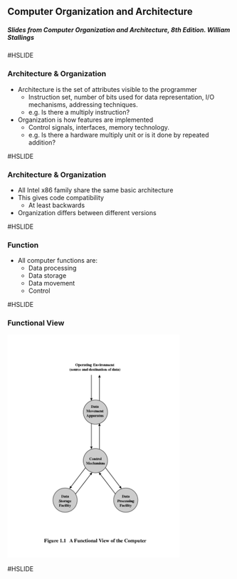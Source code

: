 
## Computer Organization and Architecture

##### Slides from Computer Organization and Architecture, 8th Edition. William Stallings 

#HSLIDE

### Architecture & Organization

- Architecture is the set of attributes visible to the programmer
	- Instruction set, number of bits used for data representation, I/O mechanisms, addressing techniques.
	- e.g. Is there a multiply instruction?
- Organization is how features are implemented
	- Control signals, interfaces, memory technology.
	- e.g. Is there a hardware multiply unit or is it done by repeated addition?
	
#HSLIDE

### Architecture & Organization

- All Intel x86 family share the same basic architecture
- This gives code compatibility
	- At least backwards
- Organization differs between different versions

#HSLIDE

### Function

- All computer functions are:
	- Data processing
	- Data storage
	- Data movement
	- Control

#HSLIDE

### Functional View

<!--![](images/10000201000003A400000618DE1DA1BD.png  =600x) -->
<img src="images/100000000000032F00000420FC0788FD.png" height="500"/>

#HSLIDE

